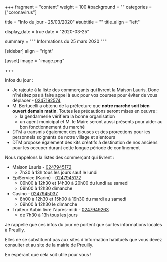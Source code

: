 +++
fragment = "content"
weight = 100
#background = ""
categories = ["coronavirus"]

title = "Info du jour - 25/03/2020"
#subtitle = ""
title_align = "left"

display_date = true
date = "2020-03-25"

summary = """
Informations du 25 mars 2020
"""
    
[sidebar]
  align = "right"

[asset]
  image = "image.png"
  
+++

Infos du jour :

* Je rajoute à la liste des commerçants qui livrent la Maison Lauris. Donc n'hésitez pas à faire appel à eux pour vos courses pour éviter de vous déplacer - <a href='tel:0247192574'>0247192574</a>
* M. Bertucelli a obtenu de la préfecture que **notre marché soit bien ouvert demain matin**. Toutes les précautions seront mises en oeuvre :
    * la gendarmerie vérifiera la bonne organisation 
    * un agent municipal et M. le Maire seront aussi présents pour aider au bon fonctionnement du marché
* DTM a transmis également des blouses et des protections pour les personnels soignants de notre village et alentours
* DTM propose également des kits créatifs à destination de nos anciens pour les occuper durant cette longue période de confinement


Nous rappelons la listes des commerçant qui livrent :

* Maison Lauris - <a href='tel:0247945172'>0247945172</a>
    * 7h30 à 13h tous les jours sauf le lundi
* EpiService (Karim) - <a href='tel:0247945172'>0247945172</a>
    * 09h00 à 12h30 et 14h30 à 20h00 du lundi au samedi
    * 09h00 à 12h30 dimanche 
* Casino - <a href='tel:0247945037'>0247945037</a>
    * 8h00 à 12h30 et 15h00 à 19h30 du mardi au samedi
    * 09h00 à 12h30 le dimanche
* Traiteur Aubin livre l'après-midi - <a href='tel:0247949263'>0247949263</a>
    * de 7h30 à 13h tous les jours

Je rappelle que ces infos du jour ne portent que sur les informations locales à Preuilly. 

Elles ne se substituent pas aux sites d'information habituels que vous devez consulter et au site de la mairie de Preuilly.

En espérant que cela soit utile pour vous !
